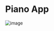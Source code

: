 # Piano App

![image](https://user-images.githubusercontent.com/69672332/148729394-202bf0f2-7244-40b1-8789-1a918e5b7d6d.png)
